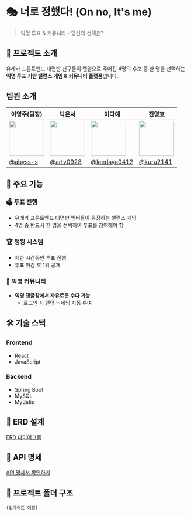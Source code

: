 # 🎭 너로 정했다! (On no, It's me)

> 익명 투표 & 커뮤니티 - 당신의 선택은?

## 🚀 프로젝트 소개

유레카 프론트엔드 대면반 친구들이 랜덤으로 주어진 4명의 후보 중 한 명을 선택하는 **익명 투표 기반 밸런스 게임 & 커뮤니티 플랫폼**입니다.

## 팀원 소개

| 이영주(팀장)                                                                | 박은서                                                                      | 이다예                                                                       | 진영호                                                                       |
| --------------------------------------------------------------------------- | --------------------------------------------------------------------------- | ---------------------------------------------------------------------------- | ---------------------------------------------------------------------------- |
| <img src="https://avatars.githubusercontent.com/u/77565980?v=4" width="96"> | <img src="https://avatars.githubusercontent.com/u/88071251?v=4" width="96"> | <img src="https://avatars.githubusercontent.com/u/138192341?v=4" width="96"> | <img src="https://avatars.githubusercontent.com/u/149752689?v=4" width="96"> |
| [@abyss-s](https://github.com/abyss-s)                                      | [@arty0928](https://github.com/arty0928)                                    | [@leedaye0412](https://github.com/leedaye0412)                               | [@kuru2141](https://github.com/kuru2141)                                     |

## 🌟 주요 기능

### 🗳 투표 진행

- 유레카 프론트엔드 대면반 멤버들이 등장하는 밸런스 게임
- 4명 중 반드시 한 명을 선택하여 투표를 참여해야 함

### 🏆 랭킹 시스템

- 제한 시간동안 투표 진행
- 투표 마감 후 1위 공개

### 💬 익명 커뮤니티

- **익명 댓글창에서 자유로운 수다 가능**
  - 로그인 시 랜덤 닉네임 자동 부여

## 🛠️ 기술 스택

### **Frontend**

- React
- JavaScript

### **Backend**

- Spring Boot
- MySQL
- MyBatis

## 📌 ERD 설계

[ERD 다이어그램](https://www.erdcloud.com/d/vrkao8tKBNomvMajm)

## 📑 API 명세

[API 명세서 확인하기](#https://lowly-brian-a99.notion.site/1af64f2ada64805da616db17bceb4efe?v=1af64f2ada64813ba8ac000c12b30f1f)

## 📂 프로젝트 폴더 구조

```plaintext
(업데이트 예정)
```
